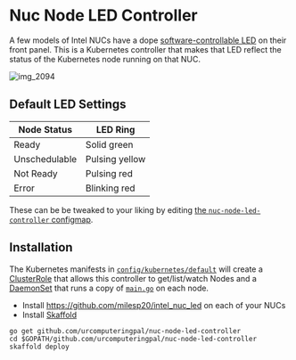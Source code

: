 # Nuc Node LED Controller

A few models of Intel NUCs have a dope [software-controllable LED](https://github.com/milesp20/intel_nuc_led) on their front panel. This is a Kubernetes controller that makes that LED reflect the status of the Kubernetes node running on that NUC.

![img_2094](https://user-images.githubusercontent.com/47/43054516-8d2d9d56-8df7-11e8-9be7-b79962212441.jpg)

## Default LED Settings

|Node Status   |LED Ring       |
|--------------|---------------|
|Ready         |Solid green    |
|Unschedulable |Pulsing yellow |
|Not Ready     |Pulsing red    |
|Error         |Blinking red   |

These can be be tweaked to your liking by editing [the `nuc-node-led-controller` configmap](./config/kubernetes/default/configmaps/nuc-node-led-controller.yaml).

## Installation

The Kubernetes manifests in [`config/kubernetes/default`](./config/kubernetes/default) will create a [ClusterRole](./config/kubernetes/default/clusterroles/nuc-node-led-controller.yaml) that allows this controller to get/list/watch Nodes and a [DaemonSet](./config/kubernetes/default/daemonsets/nuc-node-led-controller.yaml) that runs a copy of [`main.go`](./main.go) on each node.

* Install https://github.com/milesp20/intel_nuc_led on each of your NUCs
* Install [Skaffold](https://github.com/GoogleContainerTools/skaffold)

```
go get github.com/urcomputeringpal/nuc-node-led-controller
cd $GOPATH/github.com/urcomputeringpal/nuc-node-led-controller
skaffold deploy
```
